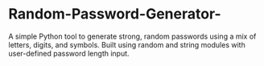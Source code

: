 # Random-Password-Generator-
A simple Python tool to generate strong, random passwords using a mix of letters, digits, and symbols. Built using random and string modules with user-defined password length input.
